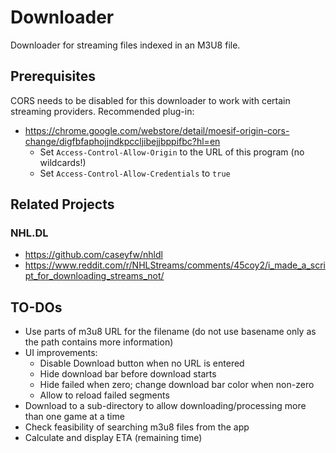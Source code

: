 # Downloader

Downloader for streaming files indexed in an M3U8 file.

## Prerequisites
CORS needs to be disabled for this downloader to work with certain streaming providers.
Recommended plug-in:
* https://chrome.google.com/webstore/detail/moesif-origin-cors-change/digfbfaphojjndkpccljibejjbppifbc?hl=en
  * Set `Access-Control-Allow-Origin` to the URL of this program (no wildcards!)
  * Set `Access-Control-Allow-Credentials` to `true`

## Related Projects
### NHL.DL
* https://github.com/caseyfw/nhldl
* https://www.reddit.com/r/NHLStreams/comments/45coy2/i_made_a_script_for_downloading_streams_not/

## TO-DOs
* Use parts of m3u8 URL for the filename (do not use basename only as the path contains more information)
* UI improvements:
  * Disable Download button when no URL is entered
  * Hide download bar before download starts
  * Hide failed when zero; change download bar color when non-zero
  * Allow to reload failed segments
* Download to a sub-directory to allow downloading/processing more than one game at a time
* Check feasibility of searching m3u8 files from the app
* Calculate and display ETA (remaining time)

